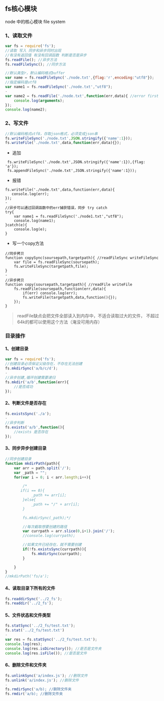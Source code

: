 ## fs核心模块
node 中的核心模块 file system

### 1、读取文件
```javascript
var fs = require('fs');
//读取 写入 同步和异步同时出现
//有没有返回值 有没有回调函数 判断是否是异步
fs.readFile(); //异步方法
fs.readFileSync(); //同步方法
```
```javascript
//默认类型r，默认编码格式buffer
var name = fs.readFileSync('./node.txt',{flag:'r',encoding:"utf8"});
//指定编码是utf8
var name1 = fs.readFileSync('./node.txt',"utf8");
-
var name2 = fs.readFile('./node.txt',function(err,data){ //error first
    console.log(arguments);
});
console.log(name2);
```

### 2、写文件
```javascript
//默认编码格式utf8，存取json格式，必须变成json串
fs.writeFileSync('./node.txt',JSON.stringify({'name':1}));
fs.writeFile('./node.txt',data,function(err,data){});
```
- 追加
```
 fs.writeFileSync('./node.txt',JSON.stringify({'name':1}),{flag: 'a'});
 fs.appendFileSync('./node.txt',JSON.stringify({'name':1}));
```

- 报错
```
fs.writeFile('./node.txt',data,function(err,data){
   console.log(err);
});
-
//异步可以通过回调函数中的err捕获错误，同步 try catch
try{
    var name1 = fs.readFileSync('./node1.txt',"utf8");
    console.log(name1);
}catch(e){
    console.log(e);
}
```

- 写一个copy方法
```
//同步拷贝
function copySync(soursepath,targetpath){ //readFileSync writeFileSync
    var file = fs.readFileSync(soursepath);
    fs.writeFileSync(targetpath,file);
}
-
//异步拷贝
function copy(soursepath,targetpath){ //readFile writeFile
    fs.readFile(soursepath,function(err,data){
        if(err) console.log(err);
        fs.writeFile(targetpath,data,function(){});
    });
}
```
> readFile缺点会把文件全部读入到内存中，不适合读取过大的文件，
不超过64k的都可以使用这个方法（淹没可用内存）

### 目录操作
#### 1、创建目录
```javascript
var fs = require('fs');
//创建目录必须保证父级存在，不存在无法创建
fs.mkdirSync('a/b/c/d');
-
//异步创建,循环创建需要递归
fs.mkdir('a/b',function(err){
    //是否成功
});
```

#### 2、判断文件是否存在
```javascript
fs.existsSync('./a');
-
//异步判断
fs.exists('a/b',function(){
    //exists 是否存在
});
```

#### 3、同步异步创建目录
```javascript
//同步创建目录
function mkdirPath(path){
    var arr = path.split('/');
    var _path = "";
    for(var i = 0; i < arr.length;i++){

        /*
       if(i == 0){
            _path += arr[i];
        }else{
            _path += "/" + arr[i];
        }

        fs.mkdirSync(_path);*/

        //每次截取想要创建的路径
        var currpath = arr.slice(0,i+1).join('/');
        //console.log(currpath);

        //如果文件已经存在，就不需要创建
        if(!fs.existsSync(currpath)){
            fs.mkdirSync(currpath);
        }

    }
}
//mkdirPath('fs/a');
```

#### 4、读取目录下所有的文件 
```javascript
fs.readdirSync('../2_fs');
fs.readdir('../2_fs');
```

#### 5、文件状态和文件类型
```javascript
fs.statSync('../2_fs/test.txt');
fs.stat('../2_fs/test.txt')
-
var res = fs.statSync('../2_fs/test.txt');
console.log(res);
console.log(res.isDirectory()); //是否是文件夹
console.log(res.isFile()); //是否是文件
```

#### 6、删除文件和文件夹
```javascript
fs.unlinkSync('a/index.js'); //删除文件
fs.unlink('a/index.js'); //删除文件
-
fs.rmdirSync('a/b); //删除文件夹
fs.rmdir('a/b); //删除文件夹
```

